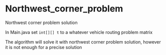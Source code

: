 # Northwest_corner_problem
Northwest corner problem solution

In Main.java set `int[][] t` to a whatever vehicle routing problem matrix

The algorithm will solve it with northwest corner problem solution, however it is not enough for a precise solution
